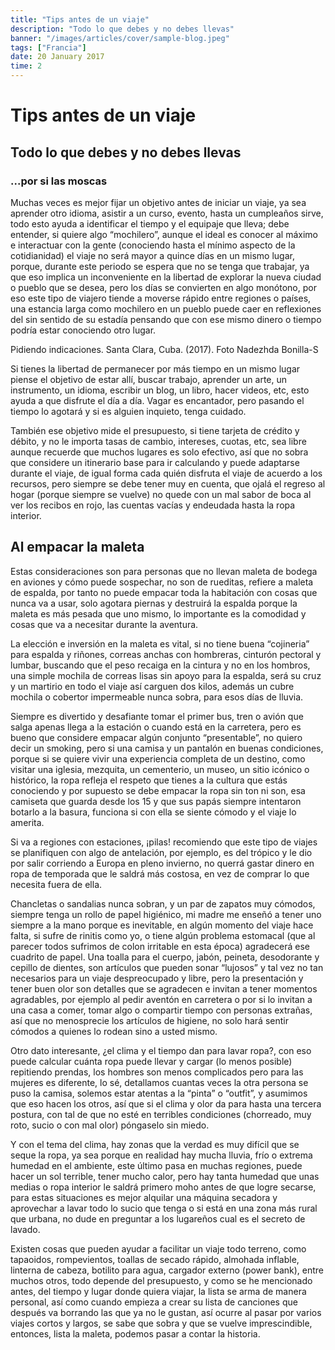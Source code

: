 ```yaml
---
title: "Tips antes de un viaje"
description: "Todo lo que debes y no debes llevas"
banner: "/images/articles/cover/sample-blog.jpeg"
tags: ["Francia"]
date: 20 January 2017
time: 2
---
```


# Tips antes de un viaje

## Todo lo que debes y no debes llevas

### ...por si las moscas

Muchas veces es mejor fijar un objetivo antes de iniciar un viaje, ya sea aprender otro idioma, asistir a un curso, evento, hasta un cumpleaños sirve, todo esto ayuda a identificar el tiempo y el equipaje que lleva; debe entender, si quiere algo “mochilero”, aunque el ideal es conocer al máximo e interactuar con la gente (conociendo hasta el mínimo aspecto de la cotidianidad) el viaje no será mayor a quince días en un mismo lugar, porque, durante este periodo se espera que no se tenga que trabajar, ya que eso implica un inconveniente en la libertad de explorar la nueva ciudad o pueblo que se desea, pero los días se convierten en algo monótono, por eso este tipo de viajero tiende a moverse rápido entre regiones o países, una estancia larga como mochilero en un pueblo puede caer en reflexiones del sin sentido de su estadía pensando que con ese mismo dinero o tiempo podría estar conociendo otro lugar.


Pidiendo indicaciones. Santa Clara, Cuba. (2017). Foto Nadezhda Bonilla-S

Si tienes la libertad de permanecer por más tiempo en un mismo lugar piense el objetivo de estar allí, buscar trabajo, aprender un arte, un instrumento, un idioma, escribir un blog, un libro, hacer videos, etc, esto ayuda a que disfrute el día a día. Vagar es encantador, pero pasando el tiempo lo agotará y si es alguien inquieto, tenga cuidado.

También ese objetivo mide el presupuesto, si tiene tarjeta de crédito y débito, y no le importa tasas de cambio, intereses, cuotas, etc, sea libre aunque recuerde que muchos lugares es solo efectivo, así que no sobra que considere un itinerario base para ir calculando y puede adaptarse durante el viaje, de igual forma cada quién disfruta el viaje de acuerdo a los recursos, pero siempre se debe tener muy en cuenta, que ojalá el regreso al hogar (porque siempre se vuelve) no quede con un mal sabor de boca al ver los recibos en rojo, las cuentas vacías y endeudada hasta la ropa interior.

## Al empacar la maleta

Estas consideraciones son para personas que no llevan maleta de bodega en aviones y cómo puede sospechar, no son de rueditas, refiere a maleta de espalda, por tanto no puede empacar toda la habitación con cosas que nunca va a usar, solo agotara piernas y destruirá la espalda porque la maleta es más pesada que uno mismo, lo importante es la comodidad y cosas que va a necesitar durante la aventura.

La elección e inversión en la maleta es vital, si no tiene buena “cojineria” para espalda y riñones, correas anchas con hombreras, cinturón pectoral y lumbar, buscando que el peso recaiga en la cintura y no en los hombros, una simple mochila de correas lisas sin apoyo para la espalda, será su cruz y un martirio en todo el viaje así carguen dos kilos, además un cubre mochila o cobertor impermeable nunca sobra, para esos días de lluvia.

Siempre es divertido y desafiante tomar el primer bus, tren o avión que salga apenas llega a la estación o cuando está en la carretera, pero es bueno que considere empacar algún conjunto “presentable”, no quiero decir un smoking, pero si una camisa y un pantalón en buenas condiciones, porque si se quiere vivir una experiencia completa de un destino, como visitar una iglesia, mezquita, un cementerio, un museo, un sitio icónico o histórico, la ropa refleja el respeto que tienes a la cultura que estás conociendo y por supuesto se debe empacar la ropa sin ton ni son, esa camiseta que guarda desde los 15 y que sus papás siempre intentaron botarlo a la basura, funciona si con ella se siente cómodo y el viaje lo amerita.

Si va a regiones con estaciones, ¡pilas! recomiendo que este tipo de viajes se planifiquen con algo de antelación, por ejemplo, es del trópico y le dio por salir corriendo a Europa en pleno invierno, no querrá gastar dinero en ropa de temporada que le saldrá más costosa, en vez de comprar lo que necesita fuera de ella.

Chancletas o sandalias nunca sobran, y un par de zapatos muy cómodos, siempre tenga un rollo de papel higiénico, mi madre me enseñó a tener uno siempre a la mano porque es inevitable, en algún momento del viaje hace falta, si sufre de rinitis como yo, o tiene algún problema estomacal (que al parecer todos sufrimos de colon irritable en esta época) agradecerá ese cuadrito de papel. Una toalla para el cuerpo, jabón, peineta, desodorante y cepillo de dientes, son artículos que pueden sonar “lujosos” y tal vez no tan necesarios para un viaje despreocupado y libre, pero la presentación y tener buen olor son detalles que se agradecen e invitan a tener momentos agradables, por ejemplo al pedir aventón en carretera o por si lo invitan a una casa a comer, tomar algo o compartir tiempo con personas extrañas, así que no menosprecie los artículos de higiene, no solo hará sentir cómodos a quienes lo rodean sino a usted mismo.

Otro dato interesante, ¿el clima y el tiempo dan para lavar ropa?, con eso puede calcular cuánta ropa puede llevar y cargar (lo menos posible) repitiendo prendas, los hombres son menos complicados pero para las mujeres es diferente, lo sé, detallamos cuantas veces la otra persona se puso la camisa, solemos estar atentas a la “pinta” o “outfit”, y asumimos que eso hacen los otros, así que si el clima y olor da para hasta una tercera postura, con tal de que no esté en terribles condiciones (chorreado, muy roto, sucio o con mal olor) póngaselo sin miedo. 

Y con el tema del clima, hay zonas que la verdad es muy difícil que se seque la ropa, ya sea porque en realidad hay mucha lluvia, frío o extrema humedad en el ambiente, este último pasa en muchas regiones, puede hacer un sol terrible, tener mucho calor, pero hay tanta humedad que unas medias o ropa interior le saldrá primero moho antes de que logre secarse, para estas situaciones es mejor alquilar una máquina secadora y aprovechar a lavar todo lo sucio que tenga o si está en una zona más rural que urbana, no dude en preguntar a los lugareños cual es el secreto de lavado.

Existen cosas que pueden ayudar a facilitar un viaje todo terreno, como tapaoidos, rompevientos, toallas de secado rápido, almohada inflable, linterna de cabeza, botilito para agua, cargador externo (power bank), entre muchos otros, todo depende del presupuesto, y como se he mencionado antes, del tiempo y lugar donde quiera viajar, la lista se arma de manera personal, así como cuando empieza a crear su lista de canciones que después va borrando las que ya no le gustan, así ocurre al pasar por varios viajes cortos y largos, se sabe que sobra y que se vuelve imprescindible, entonces, lista la maleta, podemos pasar a contar la historia.
